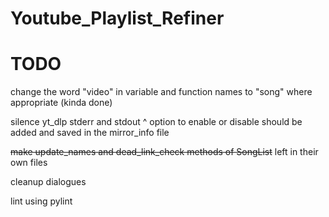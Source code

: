 # Youtube_Playlist_Refiner

# TODO
change the word "video" in variable and function names to "song" where appropriate (kinda done)

silence yt_dlp stderr and stdout
^ option to enable or disable should be added and saved in the mirror_info file

~~make update_names and dead_link_check methods of SongList~~
left in their own files

cleanup dialogues

lint using pylint